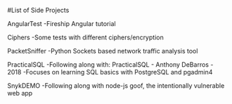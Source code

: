 #List of Side Projects

AngularTest
    -Fireship Angular tutorial

Ciphers
    -Some tests with different ciphers/encryption

PacketSniffer
    -Python Sockets based network traffic analysis tool

PracticalSQL
    -Following along with: PracticalSQL - Anthony DeBarros - 2018
    -Focuses on learning SQL basics with PostgreSQL and pgadmin4
    
SnykDEMO
    -Following along with node-js goof, the intentionally vulnerable web app
